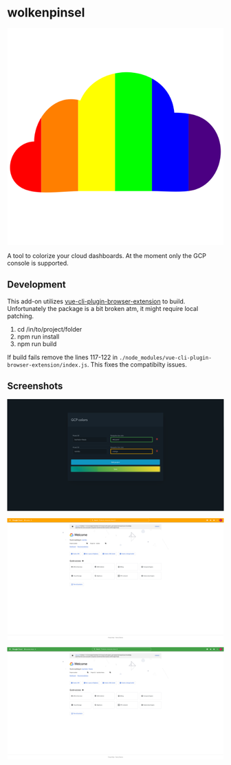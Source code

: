 # wolkenpinsel

![wolkenpinsel logo](src/assets/logo.svg)

A tool to colorize your cloud dashboards. At the moment only the GCP console is supported.

## Development

This add-on utilizes [vue-cli-plugin-browser-extension](https://github.com/adambullmer/vue-cli-plugin-browser-extension) to build. Unfortunately the package is a bit broken atm, it might require local patching.

1. cd /in/to/project/folder
2. npm run install
3. npm run build

If build fails remove the lines 117-122 in `./node_modules/vue-cli-plugin-browser-extension/index.js`. This fixes the compatibilty issues.

## Screenshots

![Settings](docs/wolkenpinsel_screenshot_settings.png)

![Example 1](docs/wolkenpinsel_screenshot_gcp_example1.png)

![Example 2](docs/wolkenpinsel_screenshot_gcp_example2.png)
